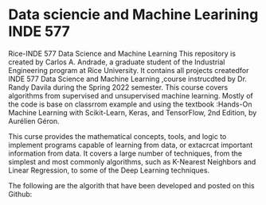 # Data sciencie and Machine Learining INDE 577
Rice-INDE 577 Data Science and Machine Learning
This repository is created by Carlos A. Andrade, a graduate student of the Industrial Engineering program at Rice University. It contains all projects createdfor INDE 577 Data Science and Machine Learning ,course instrucdted by Dr. Randy Davila during the Spring 2022 semester. This course covers algorithms from supervised and unsupervised machine learning. Mostly of the code is base on classrrom example and using the textbook :Hands-On Machine Learning with Scikit-Learn, Keras, and TensorFlow, 2nd Edition, by Aurélien Géron.

This curse provides the mathematical concepts, tools, and logic to implement programs capable of learning from data, or extacrcat important information from data. It covers a large number of techniques, from the simplest and most commonly algorithms, such as K-Nearest Neighbors and Linear Regression, to some of the Deep Learning techniques. 

The following are the algorith that have been developed and posted on this Github:
